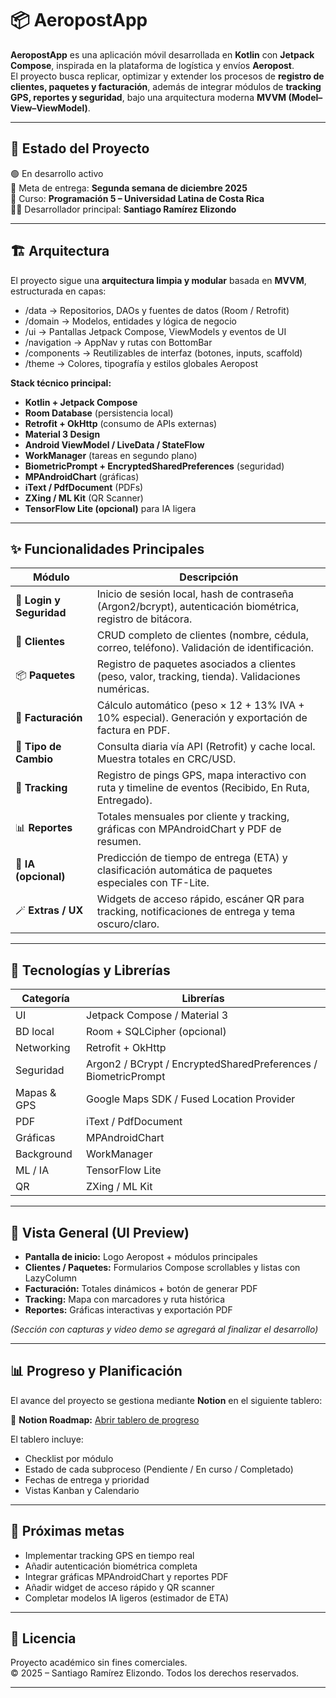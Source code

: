 # 📦 AeropostApp

**AeropostApp** es una aplicación móvil desarrollada en **Kotlin** con **Jetpack Compose**, inspirada en la plataforma de logística y envíos **Aeropost**.  
El proyecto busca replicar, optimizar y extender los procesos de **registro de clientes, paquetes y facturación**, además de integrar módulos de **tracking GPS, reportes y seguridad**, bajo una arquitectura moderna **MVVM (Model–View–ViewModel)**.

---

## 🚀 Estado del Proyecto

🟢 En desarrollo activo  
📅 Meta de entrega: **Segunda semana de diciembre 2025**  
📍 Curso: **Programación 5 – Universidad Latina de Costa Rica**  
👨‍💻 Desarrollador principal: **Santiago Ramírez Elizondo**

---

## 🏗️ Arquitectura

El proyecto sigue una **arquitectura limpia y modular** basada en **MVVM**, estructurada en capas:

- /data → Repositorios, DAOs y fuentes de datos (Room / Retrofit)
- /domain → Modelos, entidades y lógica de negocio
- /ui → Pantallas Jetpack Compose, ViewModels y eventos de UI
- /navigation → AppNav y rutas con BottomBar
- /components → Reutilizables de interfaz (botones, inputs, scaffold)
- /theme → Colores, tipografía y estilos globales Aeropost


**Stack técnico principal:**
- **Kotlin + Jetpack Compose**
- **Room Database** (persistencia local)
- **Retrofit + OkHttp** (consumo de APIs externas)
- **Material 3 Design**
- **Android ViewModel / LiveData / StateFlow**
- **WorkManager** (tareas en segundo plano)
- **BiometricPrompt + EncryptedSharedPreferences** (seguridad)
- **MPAndroidChart** (gráficas)
- **iText / PdfDocument** (PDFs)
- **ZXing / ML Kit** (QR Scanner)
- **TensorFlow Lite (opcional)** para IA ligera

---

## ✨ Funcionalidades Principales

| Módulo | Descripción |
|---------|-------------|
| 🔐 **Login y Seguridad** | Inicio de sesión local, hash de contraseña (Argon2/bcrypt), autenticación biométrica, registro de bitácora. |
| 👥 **Clientes** | CRUD completo de clientes (nombre, cédula, correo, teléfono). Validación de identificación. |
| 📦 **Paquetes** | Registro de paquetes asociados a clientes (peso, valor, tracking, tienda). Validaciones numéricas. |
| 🧾 **Facturación** | Cálculo automático (peso × 12 + 13% IVA + 10% especial). Generación y exportación de factura en PDF. |
| 💱 **Tipo de Cambio** | Consulta diaria vía API (Retrofit) y cache local. Muestra totales en CRC/USD. |
| 📍 **Tracking** | Registro de pings GPS, mapa interactivo con ruta y timeline de eventos (Recibido, En Ruta, Entregado). |
| 📊 **Reportes** | Totales mensuales por cliente y tracking, gráficas con MPAndroidChart y PDF de resumen. |
| 🧠 **IA (opcional)** | Predicción de tiempo de entrega (ETA) y clasificación automática de paquetes especiales con TF-Lite. |
| 🪄 **Extras / UX** | Widgets de acceso rápido, escáner QR para tracking, notificaciones de entrega y tema oscuro/claro. |

---

## 🧰 Tecnologías y Librerías

| Categoría | Librerías |
|------------|-----------|
| UI | Jetpack Compose / Material 3 |
| BD local | Room + SQLCipher (opcional) |
| Networking | Retrofit + OkHttp |
| Seguridad | Argon2 / BCrypt / EncryptedSharedPreferences / BiometricPrompt |
| Mapas & GPS | Google Maps SDK / Fused Location Provider |
| PDF | iText / PdfDocument |
| Gráficas | MPAndroidChart |
| Background | WorkManager |
| ML / IA | TensorFlow Lite |
| QR | ZXing / ML Kit |

---

## 📱 Vista General (UI Preview)

- **Pantalla de inicio:** Logo Aeropost + módulos principales  
- **Clientes / Paquetes:** Formularios Compose scrollables y listas con LazyColumn  
- **Facturación:** Totales dinámicos + botón de generar PDF  
- **Tracking:** Mapa con marcadores y ruta histórica  
- **Reportes:** Gráficas interactivas y exportación PDF  

*(Sección con capturas y video demo se agregará al finalizar el desarrollo)*

---

## 📊 Progreso y Planificación

El avance del proyecto se gestiona mediante **Notion** en el siguiente tablero:  

🔗 **Notion Roadmap:** [Abrir tablero de progreso]([https://www.notion.so/TU_LINK_AQUI](https://www.notion.so/291122423059802c9e65ea98ea9b89b8?v=2911224230598043a304000ccefd6ead&source=copy_link))

El tablero incluye:
- Checklist por módulo  
- Estado de cada subproceso (Pendiente / En curso / Completado)  
- Fechas de entrega y prioridad  
- Vistas Kanban y Calendario  

---

## 🧩 Próximas metas

- Implementar tracking GPS en tiempo real  
- Añadir autenticación biométrica completa  
- Integrar gráficas MPAndroidChart y reportes PDF  
- Añadir widget de acceso rápido y QR scanner  
- Completar modelos IA ligeros (estimador de ETA)

---

## 🧾 Licencia

Proyecto académico sin fines comerciales.  
© 2025 – Santiago Ramírez Elizondo. Todos los derechos reservados.

---


